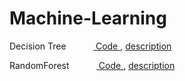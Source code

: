 # Machine-Learning

Decision Tree &nbsp;&nbsp;&nbsp;&nbsp;&nbsp;&nbsp;&nbsp;&nbsp;&nbsp;&nbsp;<A href = "https://github.com/JiWoongCho1/Machine-Learning/tree/main/Decision%20Tree"> Code </A>, <A href = "https://github.com/JiWoongCho1/Machine-Learning/tree/main/Decision%20Tree"> description</A>

RandomForest &nbsp;&nbsp;&nbsp;&nbsp;&nbsp;&nbsp;&nbsp;&nbsp;&nbsp;&nbsp;<A href = "https://github.com/JiWoongCho1/Machine-Learning/tree/main/Decision%20Tree"> Code </A>, <A href = "https://github.com/JiWoongCho1/Machine-Learning/tree/main/Decision%20Tree"> description</A>
